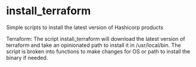 # install_terraform
Simple scripts to install the latest version of Hashicorp products

Terraform:
The script install_terraform will download the latest version of terraform and take an opinionated path to install it in /usr/local/bin. The script is broken into functions to make changes for OS or path to install the binary if needed.
